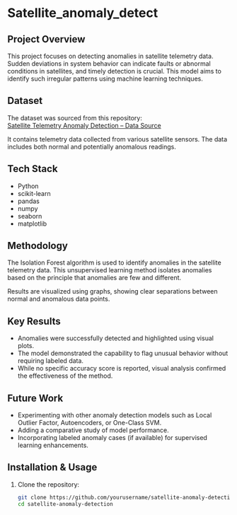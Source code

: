 ﻿# Satellite_anomaly_detect

## Project Overview
This project focuses on detecting anomalies in satellite telemetry data. Sudden deviations in system behavior can indicate faults or abnormal conditions in satellites, and timely detection is crucial. This model aims to identify such irregular patterns using machine learning techniques.

## Dataset
The dataset was sourced from this repository:  
[Satellite Telemetry Anomaly Detection – Data Source](https://github.com/sapols/Satellite-Telemetry-Anomaly-Detection/tree/master/Data)

It contains telemetry data collected from various satellite sensors. The data includes both normal and potentially anomalous readings.

## Tech Stack
- Python
- scikit-learn
- pandas
- numpy
- seaborn
- matplotlib

## Methodology
The Isolation Forest algorithm is used to identify anomalies in the satellite telemetry data. This unsupervised learning method isolates anomalies based on the principle that anomalies are few and different.

Results are visualized using graphs, showing clear separations between normal and anomalous data points.

## Key Results
- Anomalies were successfully detected and highlighted using visual plots.
- The model demonstrated the capability to flag unusual behavior without requiring labeled data.
- While no specific accuracy score is reported, visual analysis confirmed the effectiveness of the method.

## Future Work
- Experimenting with other anomaly detection models such as Local Outlier Factor, Autoencoders, or One-Class SVM.
- Adding a comparative study of model performance.
- Incorporating labeled anomaly cases (if available) for supervised learning enhancements.

## Installation & Usage

1. Clone the repository:
   ```bash
   git clone https://github.com/yourusername/satellite-anomaly-detection.git
   cd satellite-anomaly-detection
